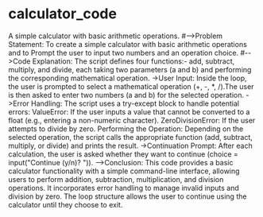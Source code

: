 # calculator_code
A simple calculator with basic arithmetic operations.
#-->Problem Statement:
To create a simple calculator with basic arithmetic operations and to Prompt the user to input two numbers and an operation choice.
#-->Code Explanation:
The script defines four functions:- add, subtract, multiply, and divide, each taking two parameters (a and b) and performing the corresponding mathematical operation.
->User Input:
Inside the loop, the user is prompted to select a mathematical operation (+, -, *, /).The user is then asked to enter two numbers (a and b) for the selected operation.
->Error Handling:
The script uses a try-except block to handle potential errors:
ValueError: If the user inputs a value that cannot be converted to a float (e.g., entering a non-numeric character).
ZeroDivisionError: If the user attempts to divide by zero.
Performing the Operation:
Depending on the selected operation, the script calls the appropriate function (add, subtract, multiply, or divide) and prints the result.
->Continuation Prompt:
After each calculation, the user is asked whether they want to continue (choice = input("Continue (y/n)? ")).
-->Conclusion:
This code provides a basic calculator functionality with a simple command-line interface, allowing users to perform addition, subtraction, multiplication, and division operations. It incorporates error handling to manage invalid inputs and division by zero. The loop structure allows the user to continue using the calculator until they choose to exit.

